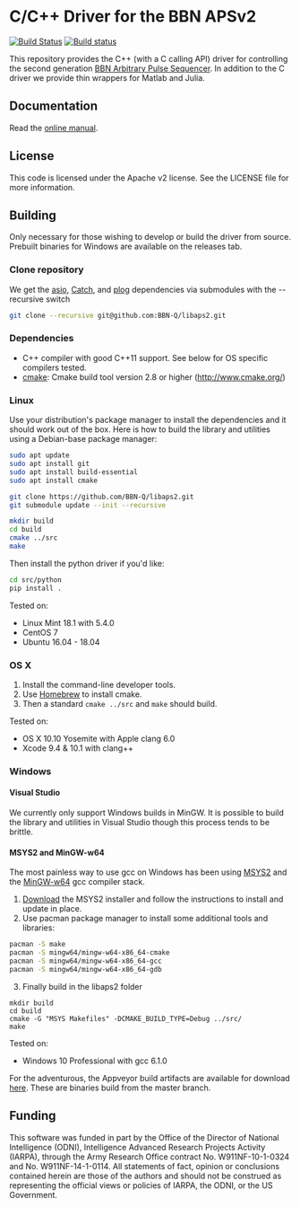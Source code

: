 C/C++ Driver for the BBN APSv2
===============================
[![Build Status](https://travis-ci.com/BBN-Q/libaps2.svg?branch=master)](https://travis-ci.com/BBN-Q/libaps2)
[![Build status](https://ci.appveyor.com/api/projects/status/lac52m1815be9a19?svg=true)](https://ci.appveyor.com/project/matthewware/libaps2)

This repository provides the C++ (with a C calling API) driver for controlling the second generation [BBN Arbitrary Pulse Sequencer](https://www.raytheon.com/sites/default/files/capabilities/rtnwcm/groups/public/documents/content/aps-datasheet.pdf).  In addition to the C driver we provide thin wrappers for Matlab and Julia.  

Documentation
-------------
Read the [online manual](http://libaps2.readthedocs.io/).

License
-------------
This code is licensed under the Apache v2 license.  See the LICENSE file for more information.

Building
------------
Only necessary for those wishing to develop or build the driver from source.
Prebuilt binaries for Windows are available on the releases tab.

### Clone repository
We get the [asio](http://think-async.com/Asio), [Catch](https://github.com/catchorg/Catch2), and 
[plog](https://github.com/SergiusTheBest/plog) dependencies via submodules with the --recursive switch

  ```bash
  git clone --recursive git@github.com:BBN-Q/libaps2.git
  ```

### Dependencies

* C++ compiler with good C++11 support. See below for OS specific compilers tested.
* [cmake](http://www.cmake.org/): Cmake build tool version 2.8 or higher (http://www.cmake.org/)

### Linux
Use your distribution's package manager to install the dependencies and it should work out of the box.  Here is how to build the library and utilities using a Debian-base package manager:

  ```bash
  sudo apt update
  sudo apt install git
  sudo apt install build-essential
  sudo apt install cmake
  
  git clone https://github.com/BBN-Q/libaps2.git
  git submodule update --init --recursive
  
  mkdir build
  cd build
  cmake ../src
  make
  ```
Then install the python driver if you'd like:

  ```bash
  cd src/python
  pip install .
  ```
  
Tested on:
* Linux Mint 18.1 with 5.4.0
* CentOS 7
* Ubuntu 16.04 - 18.04

### OS X
1. Install the command-line developer tools.
2. Use [Homebrew](http://brew.sh/) to install cmake.
3. Then a standard ``cmake ../src`` and ``make`` should build.

Tested on:
* OS X 10.10 Yosemite with Apple clang 6.0
* Xcode 9.4 & 10.1 with clang++

### Windows

#### Visual Studio

We currently only support Windows builds in MinGW.  It is possible to build the library and utilities in Visual Studio though this process tends to be brittle.

#### MSYS2 and MinGW-w64

The most painless way to use gcc on Windows has been using
[MSYS2](http://sourceforge.net/projects/msys2/) and the
[MinGW-w64](http://mingw-w64.sourceforge.net/) gcc compiler stack.

1. [Download](http://msys2.github.io/) the MSYS2 installer and follow the instructions to install and update in place.
2. Use pacman package manager to install some additional tools and libraries:

  ```bash
  pacman -S make
  pacman -S mingw64/mingw-w64-x86_64-cmake
  pacman -S mingw64/mingw-w64-x86_64-gcc
  pacman -S mingw64/mingw-w64-x86_64-gdb
  ```
3. Finally build in the libaps2 folder

  ```
  mkdir build
  cd build
  cmake -G "MSYS Makefiles" -DCMAKE_BUILD_TYPE=Debug ../src/
  make
  ```

Tested on:
* Windows 10 Professional with gcc 6.1.0

For the adventurous, the Appveyor build artifacts are available for download
 [here](https://ci.appveyor.com/api/projects/matthewware/libaps2/artifacts/build/Release.zip).  These are binaries build from the master branch.

## Funding

This software was funded in part by the Office of the Director of National
Intelligence (ODNI), Intelligence Advanced Research Projects Activity (IARPA),
through the Army Research Office contract No. W911NF-10-1-0324 and No.
W911NF-14-1-0114. All statements of fact, opinion or conclusions contained
herein are those of the authors and should not be construed as representing the
official views or policies of IARPA, the ODNI, or the US Government.
